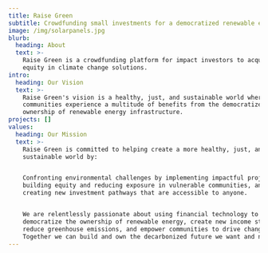 ```yaml
---
title: Raise Green
subtitle: Crowdfunding small investments for a democratized renewable energy future
image: /img/solarpanels.jpg
blurb:
  heading: About
  text: >-
    Raise Green is a crowdfunding platform for impact investors to acquire
    equity in climate change solutions.
intro:
  heading: Our Vision
  text: >-
    Raise Green's vision is a healthy, just, and sustainable world where
    communities experience a multitude of benefits from the democratized
    ownership of renewable energy infrastructure.
projects: []
values:
  heading: Our Mission
  text: >-
    Raise Green is committed to helping create a more healthy, just, and
    sustainable world by:


    Confronting environmental challenges by implementing impactful projects,
    building equity and reducing exposure in vulnerable communities, and
    creating new investment pathways that are accessible to anyone.


    We are relentlessly passionate about using financial technology to
    democratize the ownership of renewable energy, create new income streams,
    reduce greenhouse emissions, and empower communities to drive change.
    Together we can build and own the decarbonized future we want and need.
---
```


